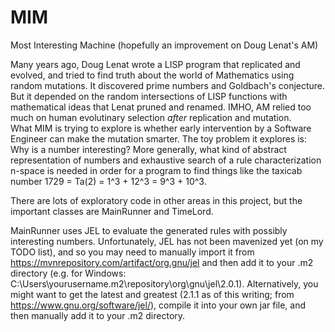 # MIM
Most Interesting Machine (hopefully an improvement on Doug Lenat's AM)

Many years ago, Doug Lenat wrote a LISP program that replicated and evolved, and tried to find truth about the world of Mathematics using random mutations.
It discovered prime numbers and Goldbach's conjecture. But it depended on the random intersections of LISP functions with mathematical ideas that Lenat pruned and renamed.
IMHO, AM relied too much on human evolutinary selection *after* replication and mutation.  
What MIM is trying to explore is whether early intervention by a Software Engineer can make the mutation smarter.
The toy problem it explores is: Why is a number interesting?
More generally, what kind of abstract representation of numbers and exhaustive search of a rule characterization n-space 
is needed in order for a program to find things like the taxicab number 1729 = Ta(2) = 1^3 + 12^3 = 9^3 + 10^3.

There are lots of exploratory code in other areas in this project, but the important classes are MainRunner and TimeLord.

MainRunner uses JEL to evaluate the generated rules with possibly interesting numbers.
Unfortunately, JEL has not been mavenized yet (on my TODO list), and so you may need to manually import it
from https://mvnrepository.com/artifact/org.gnu/jel and then add it to your .m2 directory 
(e.g. for Windows: C:\Users\yourusername\.m2\repository\org\gnu\jel\2.0.1).
Alternatively, you might want to get the latest and greatest (2.1.1 as of this writing; from https://www.gnu.org/software/jel/), 
compile it into your own jar file, and then manually add it to your .m2 directory.

